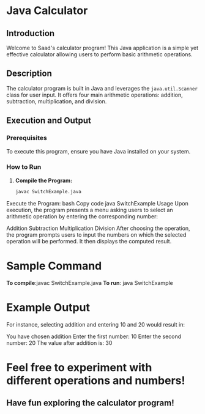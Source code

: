 # Java Calculator

## Introduction

Welcome to Saad's calculator program! This Java application is a simple yet effective calculator allowing users to perform basic arithmetic operations.

## Description

The calculator program is built in Java and leverages the `java.util.Scanner` class for user input. It offers four main arithmetic operations: addition, subtraction, multiplication, and division.

## Execution and Output

### Prerequisites

To execute this program, ensure you have Java installed on your system.

### How to Run

1. **Compile the Program:**
   ```bash
   javac SwitchExample.java
Execute the Program:
bash
Copy code
java SwitchExample
Usage
Upon execution, the program presents a menu asking users to select an arithmetic operation by entering the corresponding number:

Addition
Subtraction
Multiplication
Division
After choosing the operation, the program prompts users to input the numbers on which the selected operation will be performed. It then displays the computed result.

# Sample Command

**To compile**:javac SwitchExample.java
**To run**: java SwitchExample

# Example Output
For instance, selecting addition and entering 10 and 20 would result in:

You have chosen addition
Enter the first number: 10
Enter the second number: 20
The value after addition is: 30

# Feel free to experiment with different operations and numbers!

## Have fun exploring the calculator program!
